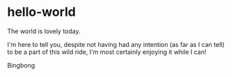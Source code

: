 # hello-world
The world is lovely today.

I'm here to tell you, despite not having had any intention (as far as I can tell) to be a part of this wild ride, I'm most certainly enjoying it while I can!

Bingbong 
